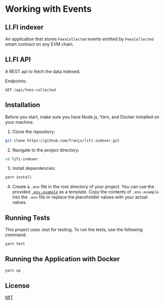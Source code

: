 # Working with Events

## LI.FI indexer

An application that stores `FeesCollected` events emitted by `FeesCollected` smart contract on any EVM chain.

## LI.FI API

A REST api to fetch the data indexed.

Endpoints:

```
GET /api/fees-collected
```

## Installation

Before you start, make sure you have Node.js, Yarn, and Docker installed on your machine.

1. Clone the repository:

```sh
git clone https://github.com/franjs/lifi-indexer.git
```

2. Navigate to the project directory:

```sh
cd lifi-indexer
```

3. Install dependencies:

```sh
yarn install
```

4. Create a `.env` file in the root directory of your project. You can use the provided [`.env.example`](.env.example) as a template.
Copy the contents of `.env.example` into the `.env` file or replace the placeholder values with your actual values.

## Running Tests

This project uses Jest for testing. To run the tests, use the following command:

```sh
yarn test
```

## Running the Application with Docker

```sh
yarn up
```

## License

[MIT](https://choosealicense.com/licenses/mit/)
